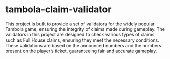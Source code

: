 # tambola-claim-validator
This project is built to provide a set of validators for the widely popular Tambola game, ensuring the integrity of claims made during gameplay. The validators in this project are designed to check various types of claims, such as Full House claims, ensuring they meet the necessary conditions. These validations are based on the announced numbers and the numbers present on the player’s ticket, guaranteeing fair and accurate gameplay.
